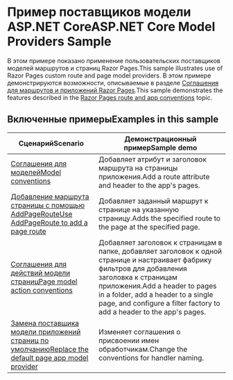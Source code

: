 # <a name="aspnet-core-model-providers-sample"></a><span data-ttu-id="76539-101">Пример поставщиков модели ASP.NET Core</span><span class="sxs-lookup"><span data-stu-id="76539-101">ASP.NET Core Model Providers Sample</span></span>

<span data-ttu-id="76539-102">В этом примере показано применение пользовательских поставщиков моделей маршрутов и страниц Razor Pages.</span><span class="sxs-lookup"><span data-stu-id="76539-102">This sample illustrates use of Razor Pages custom route and page model providers.</span></span> <span data-ttu-id="76539-103">В этом примере демонстрируются возможности, описываемые в разделе [Соглашения для маршрутов и приложений Razor Pages](https://docs.microsoft.com/aspnet/core/razor-pages/razor-pages-convention-features).</span><span class="sxs-lookup"><span data-stu-id="76539-103">This sample demonstrates the features described in the [Razor Pages route and app conventions](https://docs.microsoft.com/aspnet/core/razor-pages/razor-pages-convention-features) topic.</span></span>

## <a name="examples-in-this-sample"></a><span data-ttu-id="76539-104">Включенные примеры</span><span class="sxs-lookup"><span data-stu-id="76539-104">Examples in this sample</span></span>

| <span data-ttu-id="76539-105">Сценарий</span><span class="sxs-lookup"><span data-stu-id="76539-105">Scenario</span></span> | <span data-ttu-id="76539-106">Демонстрационный пример</span><span class="sxs-lookup"><span data-stu-id="76539-106">Sample demo</span></span> |
| -------- | ----------- |
| [<span data-ttu-id="76539-107">Соглашения для моделей</span><span class="sxs-lookup"><span data-stu-id="76539-107">Model conventions</span></span>](https://docs.microsoft.com/aspnet/core/razor-pages/razor-pages-conventions#model-conventions) | <span data-ttu-id="76539-108">Добавляет атрибут и заголовок маршрута на страницы приложения.</span><span class="sxs-lookup"><span data-stu-id="76539-108">Add a route attribute and header to the app's pages.</span></span> |
| [<span data-ttu-id="76539-109">Добавление маршрута страницы с помощью AddPageRoute</span><span class="sxs-lookup"><span data-stu-id="76539-109">Use AddPageRoute to add a page route</span></span>](https://docs.microsoft.com/aspnet/core/razor-pages/razor-pages-conventions#configure-a-page-route) | <span data-ttu-id="76539-110">Добавляет заданный маршрут к странице на указанную страницу.</span><span class="sxs-lookup"><span data-stu-id="76539-110">Adds the specified route to the page at the specified page.</span></span> |
| [<span data-ttu-id="76539-111">Соглашения для действий модели страниц</span><span class="sxs-lookup"><span data-stu-id="76539-111">Page model action conventions</span></span>](https://docs.microsoft.com/aspnet/core/razor-pages/razor-pages-conventions#page-model-action-conventions) | <span data-ttu-id="76539-112">Добавляет заголовок к страницам в папке, добавляет заголовок к одной странице и настраивает фабрику фильтров для добавления заголовка к страницам приложения.</span><span class="sxs-lookup"><span data-stu-id="76539-112">Add a header to pages in a folder, add a header to a single page, and configure a filter factory to add a header to the app's pages.</span></span> |
| [<span data-ttu-id="76539-113">Замена поставщика модели приложений страниц по умолчанию</span><span class="sxs-lookup"><span data-stu-id="76539-113">Replace the default page app model provider</span></span>](https://docs.microsoft.com/aspnet/core/razor-pages/razor-pages-conventions#replace-the-default-page-app-model-provider) | <span data-ttu-id="76539-114">Изменяет соглашения о присвоении имен обработчикам.</span><span class="sxs-lookup"><span data-stu-id="76539-114">Change the conventions for handler naming.</span></span> |
